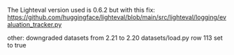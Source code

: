 The Lighteval version used is 0.6.2 but with this fix: https://github.com/huggingface/lighteval/blob/main/src/lighteval/logging/evaluation_tracker.py

other: downgraded datasets from 2.21 to 2.20
datasets/load.py row 113 set to true